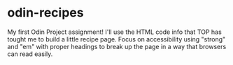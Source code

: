# odin-recipes
My first Odin Project assignment! I'll use the HTML code info that TOP has tought me
to build a little recipe page. Focus on accessibility using "strong" and "em" with
proper headings to break up the page in a way that browsers can read easily.